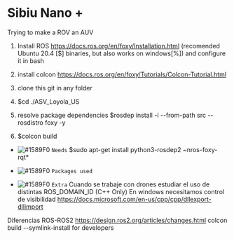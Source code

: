 # Sibiu Nano +
Trying to make a ROV an AUV

1. Install ROS https://docs.ros.org/en/foxy/Installation.html   (recomended Ubuntu 20.4 [$] binaries, but also works on windows[%]) and configure it in bash

2. install colcon https://docs.ros.org/en/foxy/Tutorials/Colcon-Tutorial.html

2. clone this git in any folder

3. $cd ./ASV_Loyola_US

4. resolve package dependencies $rosdep install -i --from-path src --rosdistro foxy -y

5. $colcon build



- ![#1589F0](https://via.placeholder.com/15/1589F0/000000?text=+) `Needs`
$sudo apt-get install python3-rosdep2 ~nros-foxy-rqt*

- ![#1589F0](https://via.placeholder.com/15/1589F0/000000?text=+) `Packages used`


- ![#1589F0](https://via.placeholder.com/15/1589F0/000000?text=+) `Extra`
Cuando se trabaje con drones estudiar el uso de distintas ROS_DOMAIN_ID 
(C++ Only) En windows necesitamos control de visibilidad https://docs.microsoft.com/en-us/cpp/cpp/dllexport-dllimport

Diferencias ROS-ROS2 https://design.ros2.org/articles/changes.html
colcon build --symlink-install for developers
